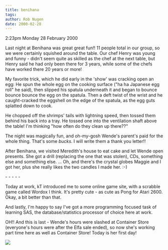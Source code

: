 ```yaml
---
title: benihana
tags: 
author: Rob Nugen
date: 2000-02-28
---
```


<p class=date>2:23pm Monday 28 February 2000</p>

<p>Last night at Benihana was great great fun!!  11 people total in our 
group, so we were certainly squished around the table.  Our chef Henry was 
young and funny - didn't seem quite as skilled as the chef at the next 
table, but Henry said he had only been there for 3 years, while some of the 
chefs have worked there 20 years or more!

<p>My favorite trick, which he did early in the 'show' was cracking open an 
egg:  He spun the whole egg on the cooking surface ("ha ha Japanese egg 
roll" he said), then slipped his spatula underneath it and began to bounce 
bounce bounce the egg on the spatula.  Then a deft twist of the wrist and 
he caught-cracked the eggshell on the edge of the spatula, as the egg guts 
splatted down to cook.

<p>He chopped off the shrimps' tails with lightning speed, then tossed them 
behind his back into a tray.  He tossed one into the ventilation shaft 
above the table!  I'm thinking "how often do they clean up there??"

<p>The night was magically fun, and oh-my-gosh Wende's parent's paid for 
the whole thing.  That's some <em>bucks</em>.  I will write them a thank 
you letter!!

<p>After Benihana, we visited Meredith's house to eat cake and let Wende 
open presents.  She got a drill (replacing the one that was stolen), CDs, 
something else and something else. ... Oh, and there's the crystal globes 
Maggie and I got her, plus she really likes the two candles I made her. 
 :-)

<p>- - - - -

<p>Today at work, kT introduced me to some online game site, with a 
scrabble game called Wordox I think.  It's pretty cute - as cute as Pong 
for Atari 2600.  Okay, a bit better than that.

<p>And lastly, I'm happy to say I've got a more programming focused task of 
learning SAS, the database/statistics processor of choice here at work.

<p>OH!! And this is last - Wende's hours were slashed at Container Store 
(everyone's hours were after the Elfa sale ended), so now she's working 
part time here as well as Container Store!  Today is her first day!

<p><img src='/images/rob/wL-ROB.gif'>


  

